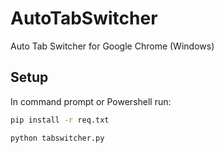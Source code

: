 # AutoTabSwitcher
Auto Tab Switcher for Google Chrome (Windows)
## Setup
In command prompt or Powershell run:
```bash
pip install -r req.txt
```

```bash
python tabswitcher.py
```
